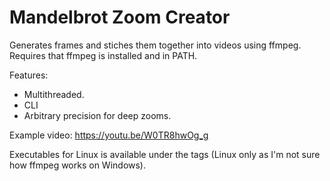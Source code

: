 # Mandelbrot Zoom Creator

Generates frames and stiches them together into videos using ffmpeg. Requires that ffmpeg is installed and in PATH.

Features:
- Multithreaded.
- CLI
- Arbitrary precision for deep zooms.

Example video: https://youtu.be/W0TR8hwOg_g

Executables for Linux is available under the tags (Linux only as I'm not sure how ffmpeg works on Windows).
